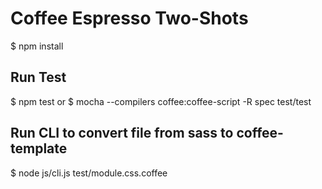 # Coffee Espresso Two-Shots

$ npm install

## Run Test
$ npm test
or
$ mocha --compilers coffee:coffee-script -R spec test/test

## Run CLI to convert file from sass to coffee-template
$ node js/cli.js test/module.css.coffee

